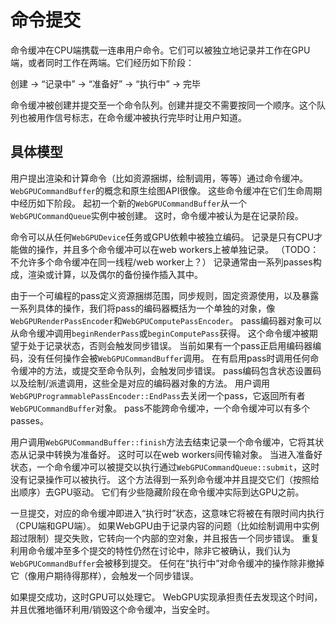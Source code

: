 # 命令提交

命令缓冲在CPU端携载一连串用户命令。它们可以被独立地记录并工作在GPU端，或者同时工作在两端。它们经历如下阶段：

创建 -> “记录中” -> “准备好” -> “执行中” -> 完毕

命令缓冲被创建并提交至一个命令队列。创建并提交不需要按同一个顺序。这个队列也被用作信号标志，在命令缓冲被执行完毕时让用户知道。

## 具体模型

用户提出渲染和计算命令（比如资源捆绑，绘制调用，等等）通过命令缓冲。
`WebGPUCommandBuffer`的概念和原生绘图API很像。
这些命令缓冲在它们生命周期中经历如下阶段。
起初一个新的`WebGPUCommandBuffer`从一个`WebGPUCommandQueue`实例中被创建。
这时，命令缓冲被认为是在记录阶段。

命令可以从任何`WebGPUDevice`任务或GPU依赖中被独立编码。
记录是只有CPU才能做的操作，并且多个命令缓冲可以在web workers上被单独记录。
（TODO：不允许多个命令缓冲在同一线程/web worker上？）
记录通常由一系列passes构成，渲染或计算，以及偶尔的备份操作插入其中。

由于一个可编程的pass定义资源捆绑范围，同步规则，固定资源使用，以及暴露一系列具体的操作，我们将pass的编码器概括为一个单独的对象，像`WebGPURenderPassEncoder`和`WebGPUComputePassEncoder`。
pass编码器对象可以从命令缓冲调用`beginRenderPass`或`beginComputePass`获得。
这个命令缓冲被期望于处于记录状态，否则会触发同步错误。
当前如果有一个pass正启用编码器编码，没有任何操作会被`WebGPUCommandBuffer`调用。
在有启用pass时调用任何命令缓冲的方法，或提交至命令队列，会触发同步错误。
pass编码包含状态设置码以及绘制/派遣调用，这些全是对应的编码器对象的方法。
用户调用`WebGPUProgrammablePassEncoder::EndPass`去关闭一个pass，它返回所有者`WebGPUCommandBuffer`对象。
pass不能跨命令缓冲，一个命令缓冲可以有多个passes。

用户调用`WebGPUCommandBuffer::finish`方法去结束记录一个命令缓冲，它将其状态从记录中转换为准备好。
这时可以在web workers间传输对象。
当进入准备好状态，一个命令缓冲可以被提交以执行通过`WebGPUCommandQueue::submit`，这时没有记录操作可以被执行。
这个方法得到一系列命令缓冲并且提交它们（按照给出顺序）去GPU驱动。
它们有少些隐藏阶段在命令缓冲实际到达GPU之前。

一旦提交，对应的命令缓冲即进入“执行时”状态，这意味它将被在有限时间内执行（CPU端和GPU端）。
如果WebGPU由于记录内容的问题（比如绘制调用中实例超过限制）提交失败，它转向一个内部的空对象，并且报告一个同步错误。
重复利用命令缓冲至多个提交的特性仍然在讨论中，除非它被确认，我们认为`WebGPUCommandBuffer`会被移到提交。
任何在“执行中”对命令缓冲的操作除非撤掉它（像用户期待得那样），会触发一个同步错误。

如果提交成功，这时GPU可以处理它。
WebGPU实现承担责任去发现这个时间，并且优雅地循环利用/销毁这个命令缓冲，当安全时。


